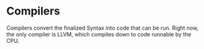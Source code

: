 # Compilers

Compilers convert the finalized Syntax into code that
can be run. Right now, the only compiler is LLVM, which compiles
down to code runnable by the CPU.